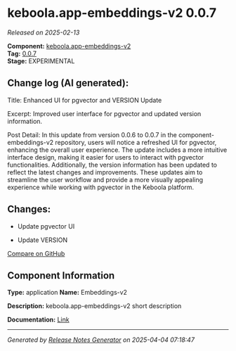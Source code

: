 #  keboola.app-embeddings-v2 0.0.7

_Released on 2025-02-13_

**Component:** [keboola.app-embeddings-v2](https://github.com/keboola/component-embeddings-v2)  
**Tag:** [0.0.7](https://github.com/keboola/component-embeddings-v2/releases/tag/0.0.7)  
**Stage:** EXPERIMENTAL


## Change log (AI generated):
Title:
Enhanced UI for pgvector and VERSION Update

Excerpt:
Improved user interface for pgvector and updated version information.

Post Detail:
In this update from version 0.0.6 to 0.0.7 in the component-embeddings-v2 repository, users will notice a refreshed UI for pgvector, enhancing the overall user experience. The update includes a more intuitive interface design, making it easier for users to interact with pgvector functionalities. Additionally, the version information has been updated to reflect the latest changes and improvements. These updates aim to streamline the user workflow and provide a more visually appealing experience while working with pgvector in the Keboola platform.



## Changes:



- Update pgvector UI 




- Update VERSION 



[Compare on GitHub](https://github.com/keboola/component-embeddings-v2/compare/0.0.6...0.0.7)



## Component Information
**Type:** application
**Name:** Embeddings-v2

**Description:** keboola.app-embeddings-v2 short description


**Documentation:** [Link](https://github.com/keboola/component-embeddings-v2/blob/master/README.md)



---
_Generated by [Release Notes Generator](https://github.com/keboola/release-notes-generator)
on 2025-04-04 07:18:47_